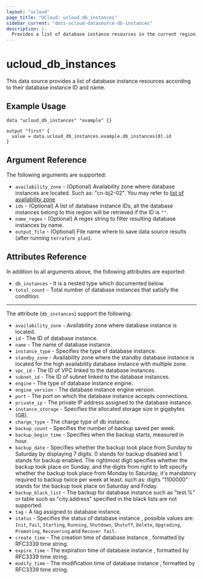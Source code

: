 ```yaml
---
layout: "ucloud"
page_title: "UCloud: ucloud_db_instances"
sidebar_current: "docs-ucloud-datasource-db-instances"
description: |-
  Provides a list of database instance resources in the current region.
---
```


# ucloud_db_instances

This data source provides a list of database instance resources according to their database instance ID and name.

## Example Usage

```hcl
data "ucloud_db_instances" "example" {}

output "first" {
  value = data.ucloud_db_instances.example.db_instances[0].id
}
```

## Argument Reference

The following arguments are supported:

* `availability_zone` - (Optional) Availability zone where database instances are located. Such as: "cn-bj2-02". You may refer to [list of availability zone](https://docs.ucloud.cn/api/summary/regionlist)
* `ids` - (Optional) A list of database instance IDs, all the database instances belong to this region will be retrieved if the ID is `""`.
* `name_regex` - (Optional) A regex string to filter resulting database instances by name.
* `output_file` - (Optional) File name where to save data source results (after running `terraform plan`).

## Attributes Reference

In addition to all arguments above, the following attributes are exported:

* `db_instances` - It is a nested type which documented below.
* `total_count` - Total number of database instances that satisfy the condition.

- - -

The attribute (`db_instances`) support the following:

* `availability_zone` - Availability zone where database instance is located.
* `id` - The ID of database instance.
* `name` - The name of database instance.
* `instance_type` - Specifies the type of database instance.
* `standby_zone` - Availability zone where the standby database instance is located for the high availability database instance with multiple zone.
* `vpc_id` - The ID of VPC linked to the database instances.
* `subnet_id` - The ID of subnet linked to the database instances.
* `engine` - The type of database instance engine.
* `engine_version` - The database instance engine version.
* `port` - The port on which the database instance accepts connections.
* `private_ip` - The private IP address assigned to the database instance.
* `instance_storage` - Specifies the allocated storage size in gigabytes (GB).
* `charge_type` - The charge type of db instance.
* `backup_count` - Specifies the number of backup saved per week.
* `backup_begin_time` - Specifies when the backup starts, measured in hour.
* `backup_date` - Specifies whether the backup took place from Sunday to Saturday by displaying 7 digits. 0 stands for backup disabled and 1 stands for backup enabled. The rightmost digit specifies whether the backup took place on Sunday, and the digits from right to left specify whether the backup took place from Monday to Saturday, it's mandatory required to backup twice per week at least. such as: digits "1100000" stands for the backup took place on Saturday and Friday.
* `backup_black_list` - The backup for database instance such as "test.%" or table such as "city.address" specified in the black lists are not supported.
* `tag` - A tag assigned to database instance.
* `status` - Specifies the status of database instance , possible values are: `Init`, `Fail`, `Starting`, `Running`, `Shutdown`, `Shutoff`, `Delete`, `Upgrading`, `Promoting`, `Recovering` and `Recover fail`.
* `create_time` - The creation time of database instance , formatted by RFC3339 time string.
* `expire_time` - The expiration time of database instance , formatted by RFC3339 time string.
* `modify_time` - The modification time of database instance , formatted by RFC3339 time string.